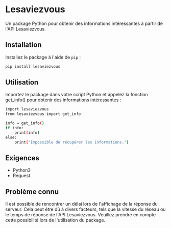 # Lesaviezvous

Un package Python pour obtenir des informations intéressantes à partir de l'API Lesaviezvous.

## Installation

Installez le package à l'aide de `pip` :

```bash
pip install lesaviezvous
```

## Utilisation
Importez le package dans votre script Python et appelez la fonction get_info() pour obtenir des informations intéressantes :
```bash
import lesaviezvous
from lesaviezvous import get_info

info = get_info()
if info:
    print(info)
else:
    print("Impossible de récupérer les informations.")
```

## Exigences
- Python3
- Request

## Problème connu
Il est possible de rencontrer un délai lors de l'affichage de la réponse du serveur. Cela peut être dû à divers facteurs, tels que la vitesse du réseau ou le temps de réponse de l'API Lesaviezvous. Veuillez prendre en compte cette possibilité lors de l'utilisation du package.

